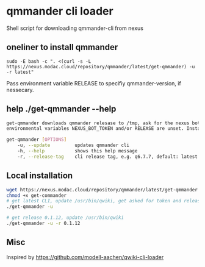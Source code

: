 # qmmander cli loader
Shell script for downloading qmmander-cli from nexus

## oneliner to install qmmander
```
sudo -E bash -c ". <(curl -s -L https://nexus.modac.cloud/repository/qmmander/latest/get-qmmander) -u -r latest"
```

Pass environment variable RELEASE to specifiy qmmander-version, if nessecary.

## help ./get-qmmander --help
```Bash
get-qmmander downloads qmmander relesase to /tmp, ask for the nexus bot token and release version
environmental variables NEXUS_BOT_TOKEN and/or RELEASE are unset. Installs qmmander to /opt/qmmander [OPTION...]

get-qmmander [OPTIONS]
    -u, --update         updates qmmander cli
    -h, --help           shows this help message
    -r, --release-tag    cli release tag, e.g. q6.7.7, default: latest
 ```
## Local installation

```BASH
wget https://nexus.modac.cloud/repository/qmmander/latest/get-qmmander -o get-commander
chmod +x get-commander
# get latest CLI, update /usr/bin/qwiki, get asked for token and release
./get-qmmander -u

# get release 0.1.12, update /usr/bin/qwiki
./get-qmmander -u -r 0.1.12
```

## Misc
Inspired by https://github.com/modell-aachen/qwiki-cli-loader
